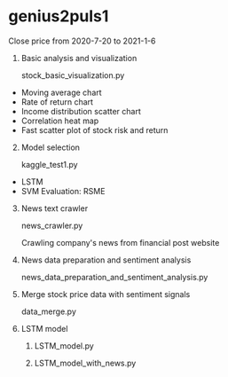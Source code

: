 # genius2puls1

Close price from 2020-7-20 to 2021-1-6

1. Basic analysis and visualization

    stock_basic_visualization.py

  - Moving average chart
  - Rate of return chart
  - Income distribution scatter chart
  - Correlation heat map
  - Fast scatter plot of stock risk and return
2. Model selection

    kaggle_test1.py

  - LSTM
  - SVM
    Evaluation: RSME
3. News text crawler

    news_crawler.py

    Crawling company's news from financial post website

4. News data preparation and sentiment analysis

    news_data_preparation_and_sentiment_analysis.py
    
5. Merge stock price data with sentiment signals

    data_merge.py

5. LSTM model

    1. LSTM_model.py 

    2. LSTM_model_with_news.py
